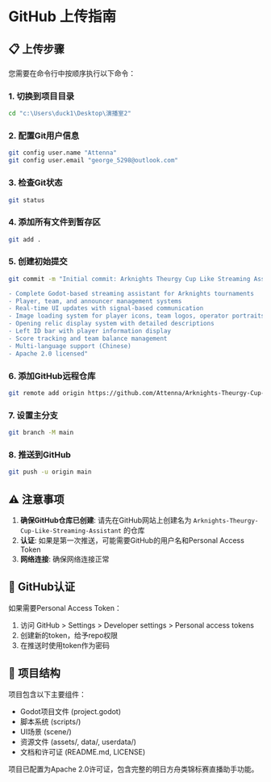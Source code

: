 # GitHub 上传指南

## 📋 上传步骤

您需要在命令行中按顺序执行以下命令：

### 1. 切换到项目目录

```bash
cd "c:\Users\duck1\Desktop\演播室2"
```

### 2. 配置Git用户信息

```bash
git config user.name "Attenna"
git config user.email "george_5298@outlook.com"
```

### 3. 检查Git状态

```bash
git status
```

### 4. 添加所有文件到暂存区

```bash
git add .
```

### 5. 创建初始提交

```bash
git commit -m "Initial commit: Arknights Theurgy Cup Like Streaming Assistant

- Complete Godot-based streaming assistant for Arknights tournaments
- Player, team, and announcer management systems
- Real-time UI updates with signal-based communication
- Image loading system for player icons, team logos, operator portraits
- Opening relic display system with detailed descriptions
- Left ID bar with player information display
- Score tracking and team balance management
- Multi-language support (Chinese)
- Apache 2.0 licensed"
```

### 6. 添加GitHub远程仓库

```bash
git remote add origin https://github.com/Attenna/Arknights-Theurgy-Cup-Like-Streaming-Assistant.git
```

### 7. 设置主分支

```bash
git branch -M main
```

### 8. 推送到GitHub

```bash
git push -u origin main
```

## ⚠️ 注意事项

1. **确保GitHub仓库已创建**: 请先在GitHub网站上创建名为 `Arknights-Theurgy-Cup-Like-Streaming-Assistant` 的仓库
2. **认证**: 如果是第一次推送，可能需要GitHub的用户名和Personal Access Token
3. **网络连接**: 确保网络连接正常

## 🔐 GitHub认证

如果需要Personal Access Token：

1. 访问 GitHub > Settings > Developer settings > Personal access tokens
2. 创建新的token，给予repo权限
3. 在推送时使用token作为密码

## 📁 项目结构

项目包含以下主要组件：

- Godot项目文件 (project.godot)
- 脚本系统 (scripts/)
- UI场景 (scene/)
- 资源文件 (assets/, data/, userdata/)
- 文档和许可证 (README.md, LICENSE)

项目已配置为Apache 2.0许可证，包含完整的明日方舟类锦标赛直播助手功能。
